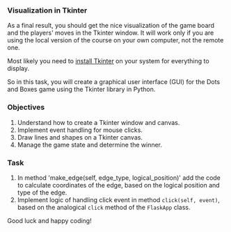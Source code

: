 ### Visualization in Tkinter

As a final result, you should get the nice visualization of the game board and the players' moves in the Tkinter window.
It will work only if you are using the local version of the course on your own computer, 
not the remote one.

Most likely you need to [install Tkinter](https://tkdocs.com/tutorial/install.html) on your system for everything to display.

So in this task, you will create a graphical user interface (GUI) 
for the Dots and Boxes game using the Tkinter library in Python. 

### Objectives
1. Understand how to create a Tkinter window and canvas.
2. Implement event handling for mouse clicks.
3. Draw lines and shapes on a Tkinter canvas.
4. Manage the game state and determine the winner.

### Task
1. In method 'make_edge(self, edge_type, logical_position)' add the code 
   to calculate coordinates of the edge, based on the logical position and type of the edge.
2. Implement logic of handling click event in method `click(self, event)`, based on 
   the analogical `click` method of the `FlaskApp` class.

Good luck and happy coding!
